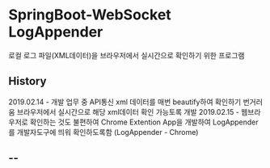 # SpringBoot-WebSocket LogAppender

로컬 로그 파일(XML데이터)을 브라우저에서 실시간으로 확인하기 위한 프로그램

## History

2019.02.14 -  개발 업무 중 API통신 xml 데이터를 매번 beautify하여 확인하기 번거러움
              브라우저에서 실시간으로 해당 xml데이터 확인 가능토록 개발
2019.02.15 -  웹브라우저로 확인하는 것도 불편하여 Chrome Extention App을 개발하여
              LogAppender를 개발자도구에 띄워 확인하도록함 (LogAppender - Chrome)
## --
